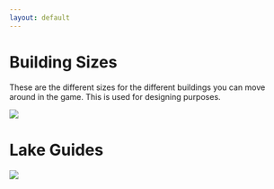 ```yaml
---
layout: default
---
```


# Building Sizes
These are the different sizes for the different buildings you can move around in the game. This is used for designing purposes.

<img src="https://wiki.dudethatserin.com/images/building_sizes.png">

# Lake Guides
<img src="https://wiki.dudethatserin.com/images/lake_guides.png">
